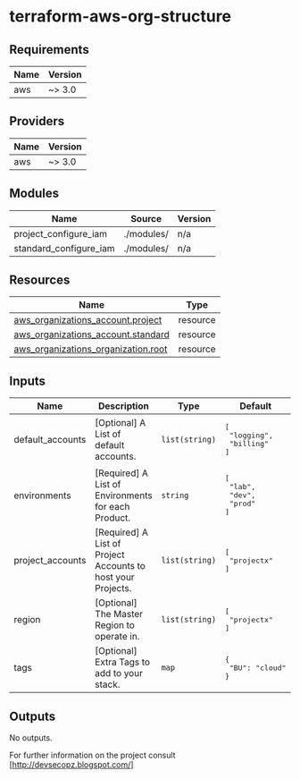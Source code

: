 # terraform-aws-org-structure

## Requirements

| Name | Version |
|------|---------|
| aws | ~> 3.0 |

## Providers

| Name | Version |
|------|---------|
| aws | ~> 3.0 |

## Modules

| Name | Source | Version |
|------|--------|---------|
| project\_configure\_iam | ./modules/ | n/a |
| standard\_configure\_iam | ./modules/ | n/a |

## Resources

| Name | Type |
|------|------|
| [aws_organizations_account.project](https://registry.terraform.io/providers/hashicorp/aws/latest/docs/resources/organizations_account) | resource |
| [aws_organizations_account.standard](https://registry.terraform.io/providers/hashicorp/aws/latest/docs/resources/organizations_account) | resource |
| [aws_organizations_organization.root](https://registry.terraform.io/providers/hashicorp/aws/latest/docs/resources/organizations_organization) | resource |

## Inputs

| Name | Description | Type | Default | Required |
|------|-------------|------|---------|:--------:|
| default\_accounts | [Optional] A List of default accounts. | `list(string)` | <pre>[<br>  "logging",<br>  "billing"<br>]</pre> | no |
| environments | [Required] A List of Environments for each Product. | `string` | <pre>[<br>  "lab",<br>  "dev",<br>  "prod"<br>]</pre> | no |
| project\_accounts | [Required] A List of Project Accounts to host your Projects. | `list(string)` | <pre>[<br>  "projectx"<br>]</pre> | no |
| region | [Optional] The Master Region to operate in. | `list(string)` | <pre>[<br>  "projectx"<br>]</pre> | no |
| tags | [Optional] Extra Tags to add to your stack. | `map` | <pre>{<br>  "BU": "cloud"<br>}</pre> | no |

## Outputs

No outputs.

For further information on the project consult [http://devsecopz.blogspot.com/]
